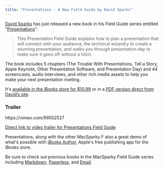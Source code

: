 ```yaml
---
title: "Presentations - A New Field Guide by David Sparks"
---
```

<p><a href="http://macsparky.com">David Sparks</a> has just released a new book in his Field Guide series entitled "<a href="http://macsparky.com/presentations">Presentations</a>":</p>
<blockquote><p>
  This Presentation Field Guide explains how to plan a presentation that will connect with your audience, the technical wizardry to create a stunning presentation, and walks you through presentation day to make sure it goes off without a hitch.
</p></blockquote>
<p>The book includes 5 chapters (The Trouble With Presentations, Tell a Story, Apple Keynote, Other Presentation Software, and Presentation Day) and 44 screencasts, audio interviews, and other rich media assets to help you make your next presentation riveting.</p>
<p>It's <a href="https://itunes.apple.com/ca/book/presentations/id890727601?mt=11&uo=4&at=10l4Ki" target="itunes_store">available in the iBooks store for $10.99</a> or in a <a href="http://macsparky.fetchapp.com/sell/saixahce">PDF version direct from David’s site</a>.</p>
<h3>Trailer</h3>
<p>https://vimeo.com/99552527</p>
<p><a href="https://vimeo.com/99552527">Direct link to video trailer for Presentations Field Guide</a></p>
<p>Presentations, along with the other MacSparky F also a great demo of what's possible with <a href="https://itunes.apple.com/ca/app/ibooks-author/id490152466?mt=12&uo=4&at=10l4Ki">iBooks Author</a>, Apple's free publishing app for the iBooks store.</p>
<p>Be sure to check out previous books in the MacSparky Field Guide series including <a href="https://chrisenns.com/2013/03/the-macsparky-markdown-field-guide/">Markdown</a>, <a href="https://chrisenns.com/2012/05/paperless-a-macsparky-field-guide/">Paperless</a>, and <a href="https://chrisenns.com/2013/11/email-by-david-sparks/">Email</a>.</p>
